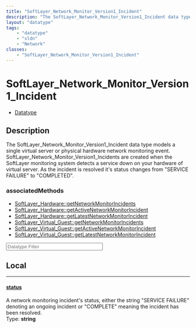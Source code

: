 ```yaml
---
title: "SoftLayer_Network_Monitor_Version1_Incident"
description: "The SoftLayer_Network_Monitor_Version1_Incident data type models a single virtual server or physical hardware network mo... "
layout: "datatype"
tags:
    - "datatype"
    - "sldn"
    - "Network"
classes:
    - "SoftLayer_Network_Monitor_Version1_Incident"
---
```


# SoftLayer_Network_Monitor_Version1_Incident
<div id='service-datatype'>
    <ul id='sldn-reference-tabs'>
        <li id='datatype'> <a href='/reference/datatypes/SoftLayer_Network_Monitor_Version1_Incident' >Datatype</a></li>
    </ul>
</div>

## Description 
The SoftLayer_Network_Monitor_Version1_Incident data type models a single virtual server or physical hardware network monitoring event. SoftLayer_Network_Monitor_Version1_Incidents are created when the SoftLayer monitoring system detects a service down on your hardware of virtual server. As the incident is resolved it's status changes from "SERVICE FAILURE" to "COMPLETED". 


### associatedMethods

*  [SoftLayer_Hardware::getNetworkMonitorIncidents](/reference/services/SoftLayer_Hardware/getNetworkMonitorIncidents )
*  [SoftLayer_Hardware::getActiveNetworkMonitorIncident](/reference/services/SoftLayer_Hardware/getActiveNetworkMonitorIncident )
*  [SoftLayer_Hardware::getLatestNetworkMonitorIncident](/reference/services/SoftLayer_Hardware/getLatestNetworkMonitorIncident )
*  [SoftLayer_Virtual_Guest::getNetworkMonitorIncidents](/reference/services/SoftLayer_Virtual_Guest/getNetworkMonitorIncidents )
*  [SoftLayer_Virtual_Guest::getActiveNetworkMonitorIncident](/reference/services/SoftLayer_Virtual_Guest/getActiveNetworkMonitorIncident )
*  [SoftLayer_Virtual_Guest::getLatestNetworkMonitorIncident](/reference/services/SoftLayer_Virtual_Guest/getLatestNetworkMonitorIncident )





<!-- Filer BEGIN -->
<div class="view-filters">
        <div class="clearfix">
            <div class="search-input-box">
                <input placeholder="Datatype Filter" onkeyup="titleSearch(inputId='prop-input', divId='properties', elementClass='prop-row')" 
                    type="text" id="prop-input" value="" size="30" maxlength="128" class="form-text">
            </div>
        </div>
</div>
<!-- Filer END -->

<div id="properties" class="content">
<div id="localProperties" class="prop-content" >

## Local
<div class="prop-row">

-----
[status]: #status
#### [status]
A network monitoring incident's status, either the string "SERVICE FAILURE" denoting an ongoing incident or "COMPLETE" meaning the incident has been resolved.   
<span class="type-label">Type: </span>**string**


</div>
</div>
<!-- LOCAL PROPERTY END -->

</div>


